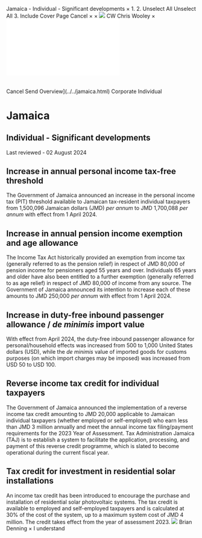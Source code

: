 Jamaica - Individual - Significant developments
×
1.
2.
Unselect All
Unselect All
3.
Include Cover Page
Cancel
×
×
![](../../-/media/world-wide-tax-summaries/attachments/global---chris-wooley.ashx%3Frev=ac5e5f3223b34096b1afc2a6009c7320&revision=ac5e5f32-23b3-4096-b1af-c2a6009c7320&hash=859B7ADC84DC2CBEC9760E9E6EE7DE6D0A8BFCDF)
CW
Chris Wooley
×
![](significant-developments.html)
######
Cancel
Send
Overview](../../jamaica.html)
Corporate
Individual
# Jamaica
## Individual - Significant developments
Last reviewed - 02 August 2024
## Increase in annual personal income tax-free threshold
The Government of Jamaica announced an increase in the personal income tax (PIT) threshold available to Jamaican tax-resident individual taxpayers from 1,500,096 Jamaican dollars (JMD) *per annum* to JMD 1,700,088 *per annum* with effect from 1 April 2024.
## Increase in annual pension income exemption and age allowance
The Income Tax Act historically provided an exemption from income tax (generally referred to as the pension relief) in respect of JMD 80,000 of pension income for pensioners aged 55 years and over. Individuals 65 years and older have also been entitled to a further exemption (generally referred to as age relief) in respect of JMD 80,000 of income from any source.
The Government of Jamaica announced its intention to increase each of these amounts to JMD 250,000 *per annum* with effect from 1 April 2024.
## Increase in duty-free inbound passenger allowance / *de minimis* import value
With effect from April 2024, the duty-free inbound passenger allowance for personal/household effects was increased from 500 to 1,000 United States dollars (USD), while the *de minimis* value of imported goods for customs purposes (on which import charges may be imposed) was increased from USD 50 to USD 100.
## Reverse income tax credit for individual taxpayers
The Government of Jamaica announced the implementation of a reverse income tax credit amounting to JMD 20,000 applicable to Jamaican individual taxpayers (whether employed or self-employed) who earn less than JMD 3 million annually and meet the annual income tax filing/payment requirements for the 2023 Year of Assessment. Tax Administration Jamaica (TAJ) is to establish a system to facilitate the application, processing, and payment of this reverse credit programme, which is slated to become operational during the current fiscal year.
## Tax credit for investment in residential solar installations
An income tax credit has been introduced to encourage the purchase and installation of residential solar photovoltaic systems. The tax credit is available to employed and self-employed taxpayers and is calculated at 30% of the cost of the system, up to a maximum system cost of JMD 4 million. The credit takes effect from the year of assessment 2023.
![](../../-/media/world-wide-tax-summaries/attachments/jamaica---brian-denning.ashx%3Frev=24a3dbb2d6a746a48f45224277f301fa&revision=24a3dbb2-d6a7-46a4-8f45-224277f301fa&hash=981737E120909F0B43796CEA7D812B335536CEF9)
Brian Denning
×
I understand